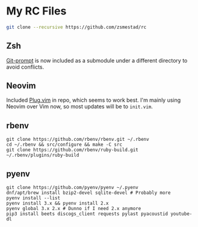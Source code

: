 My RC Files
===========

```bash
git clone --recursive https://github.com/zsmestad/rc
```

Zsh
---

[Git-prompt][0] is now included as a submodule under a different directory to avoid conflicts.

Neovim
---

Included [Plug.vim][1] in repo, which seems to work best. I'm mainly using Neovim over Vim now, so most updates will be to `init.vim`.

rbenv
---

```
git clone https://github.com/rbenv/rbenv.git ~/.rbenv
cd ~/.rbenv && src/configure && make -C src
git clone https://github.com/rbenv/ruby-build.git ~/.rbenv/plugins/ruby-build
```

pyenv
---

```
git clone https://github.com/pyenv/pyenv ~/.pyenv
dnf/apt/brew install bzip2-devel sqlite-devel # Probably more
pyenv install --list
pyenv install 3.x && pyenv install 2.x
pyenv global 3.x 2.x # Dunno if I need 2.x anymore
pip3 install beets discogs_client requests pylast pyacoustid youtube-dl
```

[0]: https://github.com/olivierverdier/zsh-git-prompt
[1]: https://github.com/junegunn/vim-plug
